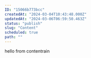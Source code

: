 ```yaml
---
ID: "15066b773bcc"
createdAt: "2024-03-04T10:43:48.000Z"
updatedAt: "2024-03-06T06:59:50.463Z"
status: "publish"
slug: "Content"
scheduled: true
path: ""
---
```

hello from contentrain